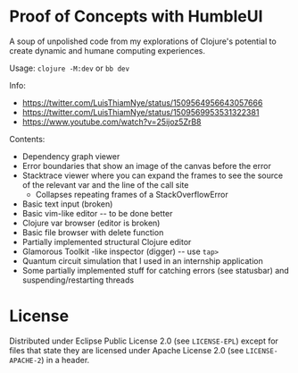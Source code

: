 # Proof of Concepts with HumbleUI

A soup of unpolished code from my explorations of Clojure's potential to create dynamic and humane computing experiences.

Usage: `clojure -M:dev` or `bb dev`

Info:

- https://twitter.com/LuisThiamNye/status/1509564956643057666
- https://twitter.com/LuisThiamNye/status/1509569953531322381
- https://www.youtube.com/watch?v=25ijoz5ZrB8

Contents:

- Dependency graph viewer
- Error boundaries that show an image of the canvas before the error
- Stacktrace viewer where you can expand the frames to see the source of the relevant var and the line of the call site
  - Collapses repeating frames of a StackOverflowError
- Basic text input (broken)
- Basic vim-like editor -- to be done better
- Clojure var browser (editor is broken)
- Basic file browser with delete function
- Partially implemented structural Clojure editor
- Glamorous Toolkit -like inspector (digger) -- use `tap>`
- Quantum circuit simulation that I used in an internship application
- Some partially implemented stuff for catching errors (see statusbar) and suspending/restarting threads

# License

Distributed under Eclipse Public License 2.0 (see `LICENSE-EPL`)
except for files that state they are licensed under Apache License 2.0 (see `LICENSE-APACHE-2`)
in a header.
